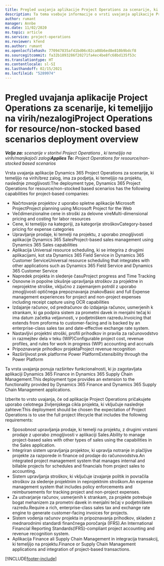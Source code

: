 ```yaml
---
title: Pregled uvajanja aplikacije Project Operations za scenarije, ki temeljijo na virih/nezalogi
description: Ta tema vsebuje informacije o vrsti uvajanja aplikacije Project Operations za scenarije, ki temeljijo na virih/nezalogi.
author: rumant
manager: Annbe
ms.date: 11/02/2020
ms.topic: article
ms.service: project-operations
ms.reviewer: kfend
ms.author: rumant
ms.openlocfilehash: 770947835af41bd06c02ca08b6ed8e810b9bdcf8
ms.sourcegitcommit: fa32b1893286f20271fa4ec4be8fc68bd135f53c
ms.translationtype: HT
ms.contentlocale: sl-SI
ms.lasthandoff: 02/15/2021
ms.locfileid: "5289974"
---
```

# <a name="project-operations-for-resourcenon-stocked-based-scenarios-deployment-overview"></a><span data-ttu-id="7fee0-103">Pregled uvajanja aplikacije Project Operations za scenarije, ki temeljijo na virih/nezalogi</span><span class="sxs-lookup"><span data-stu-id="7fee0-103">Project Operations for resource/non-stocked based scenarios deployment overview</span></span>

<span data-ttu-id="7fee0-104">_**Velja za:** scenarije v storitvi Project Operations , ki temeljijo na virih/manjkajoči zalogi_</span><span class="sxs-lookup"><span data-stu-id="7fee0-104">_**Applies To:** Project Operations for resource/non-stocked based scenarios_</span></span>

<span data-ttu-id="7fee0-105">Vrsta uvajanja aplikacije Dynamics 365 Project Operations za scenarije, ki temeljijo na virih/brez zalog, ima za podjetja, ki temeljijo na projektu, naslednje zmogljivosti:</span><span class="sxs-lookup"><span data-stu-id="7fee0-105">The deployment type, Dynamics 365 Project Operations for resource/non-stocked based scenarios has the following capabilities for project-based companies:</span></span>

- <span data-ttu-id="7fee0-106">Načrtovanje projektov z uporabo spletne aplikacije Microsoft Project</span><span class="sxs-lookup"><span data-stu-id="7fee0-106">Project planning using Microsoft Project for the Web</span></span>
- <span data-ttu-id="7fee0-107">Večdimenzionalne cene in stroški za delovne vire</span><span class="sxs-lookup"><span data-stu-id="7fee0-107">Multi-dimensional pricing and costing for labor resources</span></span>
- <span data-ttu-id="7fee0-108">Cene, ki temeljijo na kategoriji, za kategorije stroškov</span><span class="sxs-lookup"><span data-stu-id="7fee0-108">Category-based pricing for expense categories</span></span>
- <span data-ttu-id="7fee0-109">Upravljanje prodaje, ki temelji na projektu, z uporabo zmogljivosti aplikacije Dynamics 365 Sales</span><span class="sxs-lookup"><span data-stu-id="7fee0-109">Project-based sales management using Dynamics 365 Sales capabilities</span></span>
- <span data-ttu-id="7fee0-110">Aplikacija Universal resource scheduling, ki se integrira z drugimi aplikacijami, kot sta Dynamics 365 Field Service in Dynamics 365 Customer Service</span><span class="sxs-lookup"><span data-stu-id="7fee0-110">Universal resource scheduling that integrates with other applications such as Dynamics 365 Field Service and Dynamics 365 Customer Service</span></span>
- <span data-ttu-id="7fee0-111">Napredek projekta in sledenje času</span><span class="sxs-lookup"><span data-stu-id="7fee0-111">Project progress and Time Tracking</span></span>
- <span data-ttu-id="7fee0-112">Osnovne in popolne izkušnje upravljanja stroškov za projektne in neprojektne stroške, vključno z zajemanjem potrdil z uporabo zmogljivosti optičnega prepoznavanja znakov</span><span class="sxs-lookup"><span data-stu-id="7fee0-112">Basic and full Expense management experiences for project and non-project expenses including receipt capture using OCR capabilities</span></span>
- <span data-ttu-id="7fee0-113">Izdajanje računov, od predračunov do izdajanja računov, usmerjenih k strankam, ki ga podpira sistem za prometni davek in menjalni tečaj ki ima datum začetka veljavnosti, v podjetniškem razredu.</span><span class="sxs-lookup"><span data-stu-id="7fee0-113">Invoicing that extends from proforma to customer-facing and is backed by an enterprise-class sales tax and date-effective exchange rate system.</span></span>
- <span data-ttu-id="7fee0-114">Nastavljivi projektni stroški, profili prihodkov in pravila za računovodstvo in razmejitev dela v teku (WIP)</span><span class="sxs-lookup"><span data-stu-id="7fee0-114">Configurable project cost, revenue profiles, and rules for work in progress (WIP) accounting and accruals</span></span>
- <span data-ttu-id="7fee0-115">Pripoznavanje prihodkov projekta</span><span class="sxs-lookup"><span data-stu-id="7fee0-115">Project revenue recognition</span></span>
- <span data-ttu-id="7fee0-116">Razširljivost prek platforme Power Platform</span><span class="sxs-lookup"><span data-stu-id="7fee0-116">Extensibility through the Power Platform</span></span>

<span data-ttu-id="7fee0-117">Ta vrsta uvajanja ponuja razširitev funkcionalnosti, ki jo zagotavljata aplikaciji Dynamics 365 Finance in Dynamics 365 Supply Chain Management.</span><span class="sxs-lookup"><span data-stu-id="7fee0-117">This deployment type provides an extension to the functionality provided by Dynamics 365 Finance and Dynamics 365 Supply Chain Management applications.</span></span>

<span data-ttu-id="7fee0-118">Izberite to vrsto uvajanja, če od aplikacije Project Operations pričakujete uporabo celotnega življenjskega cikla projekta, ki vključuje naslednje zahteve:</span><span class="sxs-lookup"><span data-stu-id="7fee0-118">This deployment should be chosen the expectation of Project Operations is to use the full project lifecycle that includes the following requirements:</span></span>

- <span data-ttu-id="7fee0-119">Sposobnost upravljanja prodaje, ki temelji na projektu, z drugimi vrstami prodaje z uporabo zmogljivosti v aplikaciji Sales.</span><span class="sxs-lookup"><span data-stu-id="7fee0-119">Ability to manage project-based sales with other types of sales using the capabilities in the Sales application.</span></span>
- <span data-ttu-id="7fee0-120">Integriran sistem upravljanja projektov, ki upravlja notranje in plačljive projekte za razporede in finance od prodaje do računovodstva.</span><span class="sxs-lookup"><span data-stu-id="7fee0-120">An integrated project management system that manages internal and billable projects for schedules and financials from project sales to accounting.</span></span>
- <span data-ttu-id="7fee0-121">Sistem upravljanja stroškov, ki vključuje izvajanje politik in povračila stroškov za sledenje projektnim in neprojektnim stroškom.</span><span class="sxs-lookup"><span data-stu-id="7fee0-121">An expense management system that includes policy enforcements and reimbursements for tracking project and non-project expenses.</span></span>
- <span data-ttu-id="7fee0-122">Za ustvarjanje računov, usmerjenih k strankam, za projekte potrebuje bogat mehanizem za prometni davek in menjalni tečaj v podjetniškem razredu.</span><span class="sxs-lookup"><span data-stu-id="7fee0-122">Require a rich, enterprise-class sales tax and exchange rate engine to generate customer-facing invoices for projects.</span></span>
- <span data-ttu-id="7fee0-123">Sistem vodenja računov projekta in pripoznavanja prihodkov, skladen z mednarodnimi standardi finančnega poročanja (IFRS).</span><span class="sxs-lookup"><span data-stu-id="7fee0-123">An International Financial Reporting Standards(IFRS)-compliant project accounting and revenue recognition system.</span></span>
- <span data-ttu-id="7fee0-124">Aplikacija Finance ali Supply Chain Management in integracija transakcij, ki temeljijo na projektu.</span><span class="sxs-lookup"><span data-stu-id="7fee0-124">Finance or Supply Chain Management applications and integration of project-based transactions.</span></span>


[!INCLUDE[footer-include](../includes/footer-banner.md)]